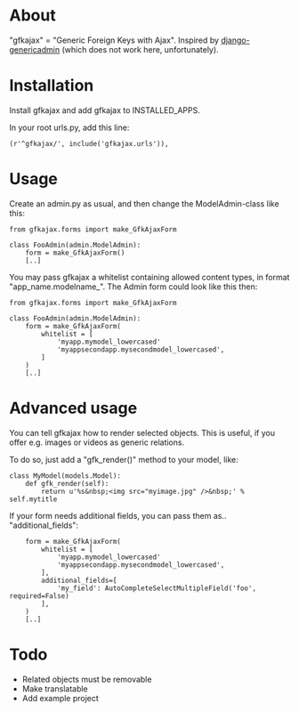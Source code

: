 # About

"gfkajax" = "Generic Foreign Keys with Ajax". Inspired by [django-genericadmin](http://code.google.com/p/django-genericadmin/) (which does not work here, unfortunately).

# Installation

Install gfkajax and add gfkajax to INSTALLED_APPS. 

In your root urls.py, add this line:

    (r'^gfkajax/', include('gfkajax.urls')),


# Usage
Create an admin.py as usual, and then change the ModelAdmin-class like this:


    from gfkajax.forms import make_GfkAjaxForm
    
    class FooAdmin(admin.ModelAdmin):
        form = make_GfkAjaxForm()
        [..]


You may pass gfkajax a whitelist containing allowed content types, in format "app_name.modelname_". The Admin form could look like this then:

    from gfkajax.forms import make_GfkAjaxForm

    class FooAdmin(admin.ModelAdmin):
        form = make_GfkAjaxForm(
            whitelist = [
                'myapp.mymodel_lowercased'
                'myappsecondapp.mysecondmodel_lowercased',
            ]
        )
        [..]
        
        
# Advanced usage

You can tell gfkajax how to render selected objects. This is useful, if you offer e.g. images or videos as generic relations.

To do so, just add a "gfk_render()" method to your model, like:

    class MyModel(models.Model):
        def gfk_render(self):
            return u'%s&nbsp;<img src="myimage.jpg" />&nbsp;' % self.mytitle


If your form needs additional fields, you can pass them as.. "additional_fields":

        form = make_GfkAjaxForm(
            whitelist = [
                'myapp.mymodel_lowercased'
                'myappsecondapp.mysecondmodel_lowercased',
            ],
            additional_fields=[
                'my_field': AutoCompleteSelectMultipleField('foo', required=False)
            ],
        )
        [..]

# Todo

* Related objects must be removable
* Make translatable
* Add example project

